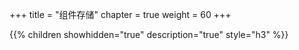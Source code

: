 +++
title = "组件存储"
chapter = true
weight = 60
+++

{{% children showhidden="true" description="true" style="h3"  %}}
